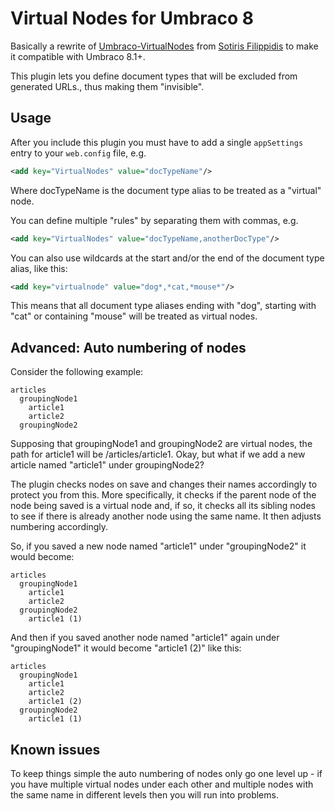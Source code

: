 # Virtual Nodes for Umbraco 8

Basically a rewrite of [Umbraco-VirtualNodes](https://github.com/sotirisf/Umbraco-VirtualNodes/) from [Sotiris Filippidis](https://github.com/sotirisf/) to make it compatible with Umbraco 8.1+.

This plugin lets you define document types that will be excluded from generated URLs., thus making them "invisible".

## Usage
After you include this plugin you must have to add a single `appSettings` entry to your `web.config` file, e.g.

```xml
<add key="VirtualNodes" value="docTypeName"/>
```
Where docTypeName is the document type alias to be treated as a "virtual" node.

You can define multiple "rules" by separating them with commas, e.g.

```xml
<add key="VirtualNodes" value="docTypeName,anotherDocType"/>
```

You can also use wildcards at the start and/or the end of the document type alias, like this:

```xml
<add key="virtualnode" value="dog*,*cat,*mouse*"/>
```
This means that all document type aliases ending with "dog", starting with "cat" or containing "mouse" will be treated as virtual nodes. 

## Advanced: Auto numbering of nodes

Consider the following example:

```
articles
  groupingNode1
    article1
    article2
  groupingNode2
```   
 
Supposing that groupingNode1 and groupingNode2 are virtual nodes, the path for article1 will be /articles/article1. Okay, but what if we add a new article named "article1" under groupingNode2?

The plugin checks nodes on save and changes their names accordingly to protect you from this. More specifically, it checks if the parent node of the node being saved is a virtual node and, if so, it checks all its sibling nodes to see if there is already another node using the same name. It then adjusts numbering accordingly.

So, if you saved a new node named "article1" under "groupingNode2" it would become:

```
articles
  groupingNode1
    article1
    article2
  groupingNode2
    article1 (1)
```

And then if you saved another node named "article1" again under "groupingNode1" it would become "article1 (2)" like this:

```
articles
  groupingNode1
    article1
    article2
    article1 (2)
  groupingNode2
    article1 (1)
```

## Known issues

To keep things simple the auto numbering of nodes only go one level up - if you have multiple virtual nodes under each other and multiple nodes with the same name in different levels then you will run into problems.

